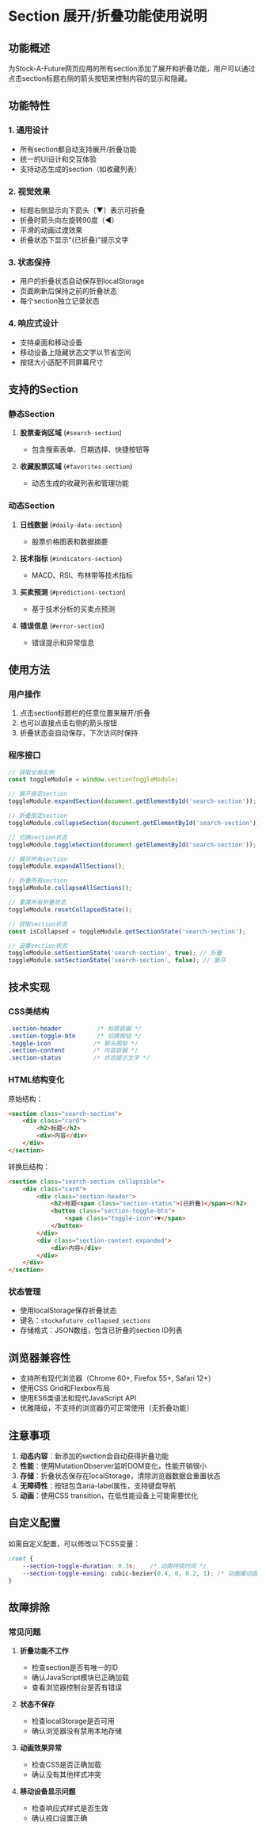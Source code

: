 # Section 展开/折叠功能使用说明

## 功能概述

为Stock-A-Future网页应用的所有section添加了展开和折叠功能，用户可以通过点击section标题右侧的箭头按钮来控制内容的显示和隐藏。

## 功能特性

### 1. 通用设计
- 所有section都自动支持展开/折叠功能
- 统一的UI设计和交互体验
- 支持动态生成的section（如收藏列表）

### 2. 视觉效果
- 标题右侧显示向下箭头（▼）表示可折叠
- 折叠时箭头向左旋转90度（◀）
- 平滑的动画过渡效果
- 折叠状态下显示"(已折叠)"提示文字

### 3. 状态保持
- 用户的折叠状态自动保存到localStorage
- 页面刷新后保持之前的折叠状态
- 每个section独立记录状态

### 4. 响应式设计
- 支持桌面和移动设备
- 移动设备上隐藏状态文字以节省空间
- 按钮大小适配不同屏幕尺寸

## 支持的Section

### 静态Section
1. **股票查询区域** (`#search-section`)
   - 包含搜索表单、日期选择、快捷按钮等
   
2. **收藏股票区域** (`#favorites-section`)
   - 动态生成的收藏列表和管理功能

### 动态Section
1. **日线数据** (`#daily-data-section`)
   - 股票价格图表和数据摘要
   
2. **技术指标** (`#indicators-section`)
   - MACD、RSI、布林带等技术指标
   
3. **买卖预测** (`#predictions-section`)
   - 基于技术分析的买卖点预测
   
4. **错误信息** (`#error-section`)
   - 错误提示和异常信息

## 使用方法

### 用户操作
1. 点击section标题栏的任意位置来展开/折叠
2. 也可以直接点击右侧的箭头按钮
3. 折叠状态会自动保存，下次访问时保持

### 程序接口
```javascript
// 获取全局实例
const toggleModule = window.sectionToggleModule;

// 展开指定section
toggleModule.expandSection(document.getElementById('search-section'));

// 折叠指定section
toggleModule.collapseSection(document.getElementById('search-section'));

// 切换section状态
toggleModule.toggleSection(document.getElementById('search-section'));

// 展开所有section
toggleModule.expandAllSections();

// 折叠所有section
toggleModule.collapseAllSections();

// 重置所有折叠状态
toggleModule.resetCollapsedState();

// 获取section状态
const isCollapsed = toggleModule.getSectionState('search-section');

// 设置section状态
toggleModule.setSectionState('search-section', true); // 折叠
toggleModule.setSectionState('search-section', false); // 展开
```

## 技术实现

### CSS类结构
```css
.section-header          /* 标题容器 */
.section-toggle-btn      /* 切换按钮 */
.toggle-icon            /* 箭头图标 */
.section-content        /* 内容容器 */
.section-status         /* 状态提示文字 */
```

### HTML结构变化
原始结构：
```html
<section class="search-section">
    <div class="card">
        <h2>标题</h2>
        <div>内容</div>
    </div>
</section>
```

转换后结构：
```html
<section class="search-section collapsible">
    <div class="card">
        <div class="section-header">
            <h2>标题<span class="section-status">(已折叠)</span></h2>
            <button class="section-toggle-btn">
                <span class="toggle-icon">▼</span>
            </button>
        </div>
        <div class="section-content expanded">
            <div>内容</div>
        </div>
    </div>
</section>
```

### 状态管理
- 使用localStorage保存折叠状态
- 键名：`stockafuture_collapsed_sections`
- 存储格式：JSON数组，包含已折叠的section ID列表

## 浏览器兼容性

- 支持所有现代浏览器（Chrome 60+, Firefox 55+, Safari 12+）
- 使用CSS Grid和Flexbox布局
- 使用ES6类语法和现代JavaScript API
- 优雅降级，不支持的浏览器仍可正常使用（无折叠功能）

## 注意事项

1. **动态内容**：新添加的section会自动获得折叠功能
2. **性能**：使用MutationObserver监听DOM变化，性能开销很小
3. **存储**：折叠状态保存在localStorage，清除浏览器数据会重置状态
4. **无障碍性**：按钮包含aria-label属性，支持键盘导航
5. **动画**：使用CSS transition，在低性能设备上可能需要优化

## 自定义配置

如需自定义配置，可以修改以下CSS变量：
```css
:root {
    --section-toggle-duration: 0.3s;    /* 动画持续时间 */
    --section-toggle-easing: cubic-bezier(0.4, 0, 0.2, 1); /* 动画缓动函数 */
}
```

## 故障排除

### 常见问题

1. **折叠功能不工作**
   - 检查section是否有唯一的ID
   - 确认JavaScript模块已正确加载
   - 查看浏览器控制台是否有错误

2. **状态不保存**
   - 检查localStorage是否可用
   - 确认浏览器没有禁用本地存储

3. **动画效果异常**
   - 检查CSS是否正确加载
   - 确认没有其他样式冲突

4. **移动设备显示问题**
   - 检查响应式样式是否生效
   - 确认视口设置正确
